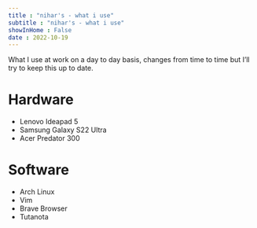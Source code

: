 ```yaml
---
title : "nihar's - what i use"
subtitle : "nihar's - what i use"
showInHome : False
date : 2022-10-19
---
```

            
What I use at work on a day to day basis, changes from time to time but I’ll try to keep this up to date.

# Hardware

* Lenovo Ideapad 5
* Samsung Galaxy S22 Ultra
* Acer Predator 300

# Software

* Arch Linux
* Vim
* Brave Browser
* Tutanota

